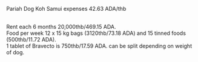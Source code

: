 Pariah Dog Koh Samui expenses
42.63 ADA/thb

 <br />
Rent each 6 months 20,000thb/469.15 ADA.
 <br />
Food per week 12 x 15 kg bags (3120thb/73.18 ADA) and 15 tinned foods (500thb/11.72 ADA). 
 <br />
1 tablet of Bravecto is 750thb/17.59 ADA. can be split depending on weight of dog. 
 <br />
 <br />
 <br />
